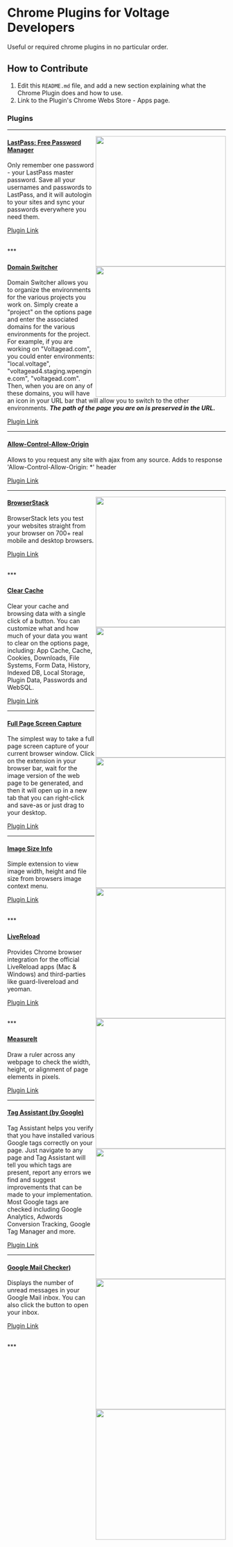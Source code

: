 # Chrome Plugins for Voltage Developers
Useful or required chrome plugins in no particular order.

## How to Contribute

1. Edit this `README.md` file, and add a new section explaining what the Chrome Plugin does and how to use.
1. Link to the Plugin's Chrome Webs Store - Apps page.

### Plugins

***

<img src="https://lh3.googleusercontent.com/-L0vle5eQMA6RBtHX6hyMKovY_kV12MsRjFRy5_4jNzNJV_HDZJoDoQyPwpzpUNQ1dHMIcyi6d4=s640-h400-e365-rw" width="300" align="right">

#### [LastPass: Free Password Manager](https://chrome.google.com/webstore/detail/lastpass-free-password-ma/hdokiejnpimakedhajhdlcegeplioahd)

Only remember one password - your LastPass master password. Save all your usernames and passwords to LastPass, and it will autologin to your sites and sync your passwords everywhere you need them.

[Plugin Link](https://chrome.google.com/webstore/detail/lastpass-free-password-ma/hdokiejnpimakedhajhdlcegeplioahd)

<br>
***

<img src="https://lh4.googleusercontent.com/eqOc5SAXmyAguEksvRWDfiB9YezlgF380VAiTQRcu2YIm7vUDt6S_YWX5Na6auVtYCcV2IdK4KU=s640-h400-e365-rw" width="300" align="right">

#### [Domain Switcher](https://chrome.google.com/webstore/detail/domain-switcher/lbehdhpgigdlinfkidifkbhjnaglfojc)

Domain Switcher allows you to organize the environments for the various projects you work on. Simply create a "project" on the options page and enter the associated domains for the various environments for the project. For example, if you are working on "Voltagead.com", you could enter environments: "local.voltage", "voltagead4.staging.wpengine.com", "voltagead.com". Then, when you are on any of these domains, you will have an icon in your URL bar that will allow you to switch to the other environments. **_The path of the page you are on is preserved in the URL._**

[Plugin Link](https://chrome.google.com/webstore/detail/domain-switcher/lbehdhpgigdlinfkidifkbhjnaglfojc)

***

#### [Allow-Control-Allow-Origin](https://chrome.google.com/webstore/detail/allow-control-allow-origi/nlfbmbojpeacfghkpbjhddihlkkiljbi)

Allows to you request any site with ajax from any source. Adds to response 'Allow-Control-Allow-Origin: *' header

[Plugin Link](https://chrome.google.com/webstore/detail/allow-control-allow-origi/nlfbmbojpeacfghkpbjhddihlkkiljbi)

***

<img src="https://lh3.googleusercontent.com/2FNiOiPLc4wYC_A7MmnpHSVRRUDsX6xfwNYeUejmRDqOt_xRCS0fuw0YIWoQJhtmimpbgR54=s640-h400-e365-rw" width="300" align="right">

#### [BrowserStack](https://chrome.google.com/webstore/detail/browserstack/nkihdmlheodkdfojglpcjjmioefjahjb)

BrowserStack lets you test your websites straight from your browser on 700+ real mobile and desktop browsers.

[Plugin Link](https://chrome.google.com/webstore/detail/browserstack/nkihdmlheodkdfojglpcjjmioefjahjb)

<br>
***

<img src="https://lh4.googleusercontent.com/_rjlM_Wxz-9p1KkAr3DxWL9B7DM9ORLS62X2QVDTPt3QH9bCRzkJ4juYLXF4JEOtpNWdWiOmHg=s640-h400-e365-rw" width="300" align="right">

#### [Clear Cache](https://chrome.google.com/webstore/detail/clear-cache/cppjkneekbjaeellbfkmgnhonkkjfpdn)

Clear your cache and browsing data with a single click of a button. You can customize what and how much of your data you want to clear on the options page, including: App Cache, Cache, Cookies, Downloads, File Systems, Form Data, History, Indexed DB, Local Storage, Plugin Data, Passwords and WebSQL.

[Plugin Link](https://chrome.google.com/webstore/detail/clear-cache/cppjkneekbjaeellbfkmgnhonkkjfpdnb)

***

<img src="https://lh6.googleusercontent.com/DLc6XevsmjE1rQoMYAzSVJOclNSIyGOS4CwCu6txgWNwtOoXp2yYNm_XZugj-EOWeLy-358b=s640-h400-e365-rw" width="300" align="right">

#### [Full Page Screen Capture](https://chrome.google.com/webstore/detail/full-page-screen-capture/fdpohaocaechififmbbbbbknoalclacl)

The simplest way to take a full page screen capture of your current browser window. Click on the extension in your browser bar, wait for the image version of the web page to be generated, and then it will open up in a new tab that you can right-click and save-as or just drag to your desktop.

[Plugin Link](https://chrome.google.com/webstore/detail/full-page-screen-capture/fdpohaocaechififmbbbbbknoalclacl)

***

<img src="https://lh4.googleusercontent.com/Q_37lWADk4XlYTdlnoFw8JfsnkCpfMNq3d50dlEeadGfY2wwDrVp9tuPH5XneKzvkTHZaWA3=s640-h400-e365-rw" width="300" align="right">

#### [Image Size Info](https://chrome.google.com/webstore/detail/image-size-info/oihdhfbfoagfkpcncinlbhfdgpegcigf)

Simple extension to view image width, height and file size from browsers image context menu.

[Plugin Link](https://chrome.google.com/webstore/detail/image-size-info/oihdhfbfoagfkpcncinlbhfdgpegcigf)

<br>
***

<img src="https://lh4.googleusercontent.com/IhlikpRswgZ3Y5EM-CU6wbA61s1e9-jDcLwGMts2V0iWnk7UeQrjIlsujaUsiCbsdTvgpYJZsw=s640-h400-e365-rw" width="300" align="right">

#### [LiveReload](https://chrome.google.com/webstore/detail/livereload/jnihajbhpnppcggbcgedagnkighmdlei)

Provides Chrome browser integration for the official LiveReload apps (Mac & Windows) and third-parties like guard-livereload and yeoman.

[Plugin Link](https://chrome.google.com/webstore/detail/livereload/jnihajbhpnppcggbcgedagnkighmdlei)

<br>
***

<img src="https://lh5.googleusercontent.com/NijGl_2qPr70gRS_OBf0TXplLiPjwYKMSw6IU62w10W373DAl17LJoluJha1D602GxYcsexL=s640-h400-e365-rw" width="300" align="right">

#### [MeasureIt](https://chrome.google.com/webstore/detail/measureit/pokhcahijjfkdccinalifdifljglhclm)

Draw a ruler across any webpage to check the width, height, or alignment of page elements in pixels.

[Plugin Link](https://chrome.google.com/webstore/detail/measureit/pokhcahijjfkdccinalifdifljglhclm)

***

<img src="https://lh3.googleusercontent.com/ibjsJqNGyuv05RUfnd67S9g_-tWMROcTw1Hj84j2DX38Xh99dyXylEhbHTaUWAqP10ykZ85DXA=s640-h400-e365-rw" width="300" align="right">

#### [Tag Assistant (by Google)](https://chrome.google.com/webstore/detail/tag-assistant-by-google/kejbdjndbnbjgmefkgdddjlbokphdefk)

Tag Assistant helps you verify that you have installed various Google tags correctly on your page. Just navigate to any page and Tag Assistant will tell you which tags are present, report any errors we find and suggest improvements that can be made to your implementation. Most Google tags are checked including Google Analytics, Adwords Conversion Tracking, Google Tag Manager and more.

[Plugin Link](https://chrome.google.com/webstore/detail/tag-assistant-by-google/kejbdjndbnbjgmefkgdddjlbokphdefk)

***

<img src="https://lh4.googleusercontent.com/s2mKct7sk0GWWI879zTRPtqjNIuzLjaNWe0lNl3vRFS6MaTGrsNguJxe5fJvBhL1TRuo6OETfaw=s640-h400-e365-rw" width="300" align="right">

#### [Google Mail Checker)](https://chrome.google.com/webstore/detail/google-mail-checker/mihcahmgecmbnbcchbopgniflfhgnkff)

Displays the number of unread messages in your Google Mail inbox. You can also click the button to open your inbox.

[Plugin Link](https://chrome.google.com/webstore/detail/google-mail-checker/mihcahmgecmbnbcchbopgniflfhgnkff)

<br>
***
